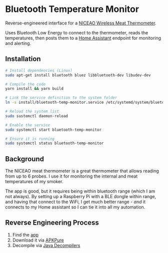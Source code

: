 # Bluetooth Temperature Monitor
Reverse-engineered interface for a [NICEAO Wireless Meat Thermometer](http://amzn.eu/d/1ZzsR2p).

Uses Bluetooth Low Energy to connect to the thermometer, reads the temperatures,
then posts them to a [Home Assistant](https://www.home-assistant.io) endpoint
for monitoring and alerting.

## Installation
```sh
# Install dependencies (Linux)
sudo apt-get install bluetooth bluez libbluetooth-dev libudev-dev

# Compile the code
yarn install && yarn build

# Link the service definition to the system folder
ln -s install/bluetooth-temp-monitor.service /etc/systemd/system/bluetooth-temp-monitor.service

# Reload the system list
sudo sustemctl daemon-reload

# Enable the service
sudo systemctl start bluetooth-temp-monitor

# Ensure it is running
sudo systemctl status bluetooth-temp-monitor
```

## Background
The NICEAO meat thermometer is a great thermometer that allows reading from up to 6 probes.
I use it for monitoring the internal and meat temperatures of my smoker.

The app is good, but it requires being within bluetooth range (which I am not always).
By setting up a Raspberry Pi with a BLE dongle within range, and having that connect to the WiFi,
I get much better range - *and* it connects to my Home assistant so I can tie it into all my automation.

## Reverse Engineering Process
1. Find the [app](https://play.google.com/store/apps/details?id=qlnet.com.easybbq)
2. Download it via [APKPure](https://apkpure.com/easybbq/qlnet.com.easybbq)
2. Decompile via [Java Decompilers](http://www.javadecompilers.com/apk)
